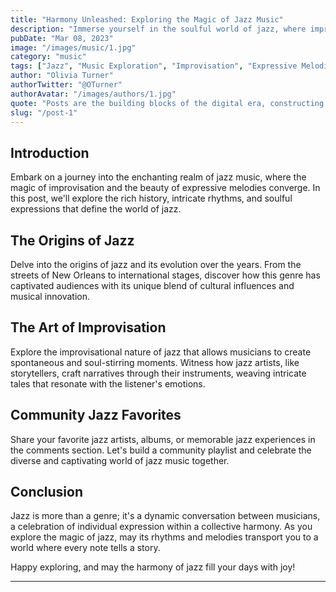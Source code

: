 ```yaml
---
title: "Harmony Unleashed: Exploring the Magic of Jazz Music"
description: "Immerse yourself in the soulful world of jazz, where improvisation, intricate rhythms, and expressive melodies come together to create a mesmerizing musical experience."
pubDate: "Mar 08, 2023"
image: "/images/music/1.jpg"
category: "music"
tags: ["Jazz", "Music Exploration", "Improvisation", "Expressive Melodies"]
author: "Olivia Turner"
authorTwitter: "@OTurner"
authorAvatar: "/images/authors/1.jpg"
quote: "Posts are the building blocks of the digital era, constructing the edifice of knowledge."
slug: "/post-1"
---
```



## Introduction

Embark on a journey into the enchanting realm of jazz music, where the magic of improvisation and the beauty of expressive melodies converge. In this post, we'll explore the rich history, intricate rhythms, and soulful expressions that define the world of jazz.

## The Origins of Jazz

Delve into the origins of jazz and its evolution over the years. From the streets of New Orleans to international stages, discover how this genre has captivated audiences with its unique blend of cultural influences and musical innovation.

## The Art of Improvisation

Explore the improvisational nature of jazz that allows musicians to create spontaneous and soul-stirring moments. Witness how jazz artists, like storytellers, craft narratives through their instruments, weaving intricate tales that resonate with the listener's emotions.

## Community Jazz Favorites

Share your favorite jazz artists, albums, or memorable jazz experiences in the comments section. Let's build a community playlist and celebrate the diverse and captivating world of jazz music together.

## Conclusion

Jazz is more than a genre; it's a dynamic conversation between musicians, a celebration of individual expression within a collective harmony. As you explore the magic of jazz, may its rhythms and melodies transport you to a world where every note tells a story.

Happy exploring, and may the harmony of jazz fill your days with joy!

---

